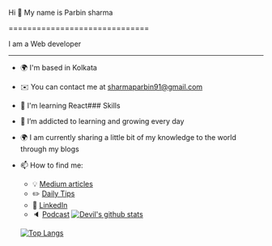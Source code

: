 Hi 👋 My name is Parbin sharma

==============================

I am a Web developer

--------------------

*   🌍  I'm based in Kolkata

*   ✉️  You can contact me at [sharmaparbin91@gmail.com](mailto:sharmaparbin91@gmail.com)

*   🧠  I'm learning React### Skills<p align="left">


                                

- 🌱 I’m addicted to learning and growing every day
- :earth_africa: I am currently sharing a little bit of my knowledge to the world through my blogs
- 📫 How to find me: 
  - :bulb: [Medium articles](https://medium.com/@khuyentran1476)
  - :pencil2: [Daily Tips](https://mathdatasimplified.com/)
  - :office: [LinkedIn](https://www.linkedin.com/in/khuyen-tran-1ab926151/)
  - :speaker: [Podcast](https://medium.com/@theartistsofdatascience/why-we-should-be-more-like-winnie-the-pooh-khuyen-tran-on-the-artists-of-data-science-c610c91d4c14)
[![Devil's github stats](https://github-readme-stats.vercel.app/api?username=devil-ff&count_private=true&show_icons=true&theme=radical&hide_rank=false)](https://github.com/anuraghazra/github-readme-stats)

  
  [![Top Langs](https://github-readme-stats.vercel.app/api/top-langs/?username=devil-ff)](https://github.com/anuraghazra/github-readme-stats)
